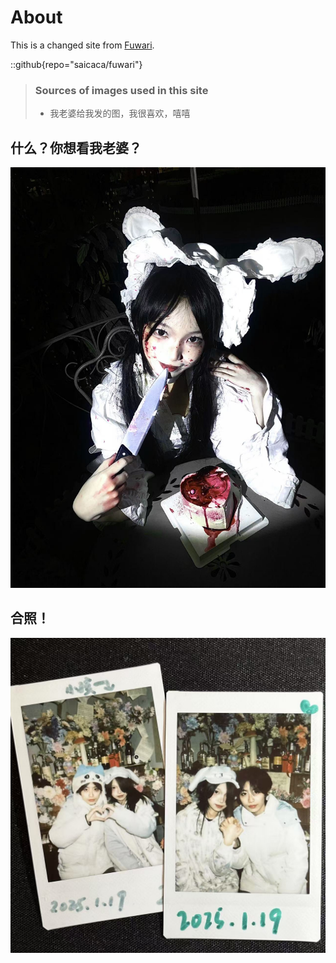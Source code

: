 # About
This is a changed site from [Fuwari](https://github.com/saicaca/fuwari).

::github{repo="saicaca/fuwari"}

> ### Sources of images used in this site
> - 我老婆给我发的图，我很喜欢，嘻嘻

## 什么？你想看我老婆？

![](wife.jpg)

## 合照！

![](we.jpg)

